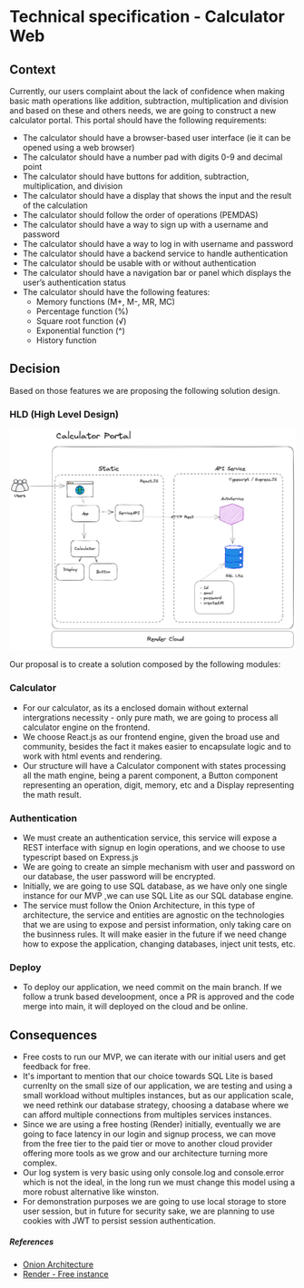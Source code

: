 # Technical specification - Calculator Web

## Context

Currently, our users complaint about the lack of confidence when making basic math operations like addition, subtraction, multiplication and division and based on these and others needs, we are going to construct a new calculator portal. This portal should have the following requirements:

- The calculator should have a browser-based user interface (ie it can be opened using a web
  browser)
- The calculator should have a number pad with digits 0-9 and decimal point
- The calculator should have buttons for addition, subtraction, multiplication, and division
- The calculator should have a display that shows the input and the result of the calculation
- The calculator should follow the order of operations (PEMDAS)
- The calculator should have a way to sign up with a username and password
- The calculator should have a way to log in with username and password
- The calculator should have a backend service to handle authentication
- The calculator should be usable with or without authentication
- The calculator should have a navigation bar or panel which displays the user’s authentication status
- The calculator should have the following features:
  - Memory functions (M+, M-, MR, MC)
  - Percentage function (%)
  - Square root function (√)
  - Exponential function (^)
  - History function

## Decision

Based on those features we are proposing the following solution design.

### HLD (High Level Design)

![](./HLD-Calculator.png)

Our proposal is to create a solution composed by the following modules:

### Calculator

- For our calculator, as its a enclosed domain without external intergrations necessity - only pure math, we are going to process all calculator engine on the frontend.
- We choose React.js as our frontend engine, given the broad use and community, besides the fact it makes easier to encapsulate logic and to work with html events and rendering.
- Our structure will have a Calculator component with states processing all the math engine, being a parent component, a Button component representing an operation, digit, memory, etc and a Display representing the math result.

### Authentication

- We must create an authentication service, this service will expose a REST interface with signup en login operations, and we choose to use typescript based on Express.js
- We are going to create an simple mechanism with user and password on our database, the user password will be encrypted.
- Initially, we are going to use SQL database, as we have only one single instance for our MVP ,we can use SQL Lite as our SQL database engine.
- The service must follow the Onion Architecture, in this type of architecture, the service and entities are agnostic on the technologies that we are using to expose and persist information, only taking care on the businness rules. It will make easier in the future if we need change how to expose the application, changing databases, inject unit tests, etc.

### Deploy

- To deploy our application, we need commit on the main branch. If we follow a trunk based develoopment, once a PR is approved and the code merge into main, it will deployed on the cloud and be online.

## Consequences

- Free costs to run our MVP, we can iterate with our initial users and get feedback for free.
- It's important to mention that our choice towards SQL Lite is based currenlty on the small size of our application, we are testing and using a small workload without multiples instances, but as our application scale, we need rethink our database strategy, choosing a database where we can afford multiple connections from multiples services instances.
- Since we are using a free hosting (Render) initially, eventually we are going to face latency in our login and signup process, we can move from the free tier to the paid tier or move to another cloud provider offering more tools as we grow and our architecture turning more complex.
- Our log system is very basic using only console.log and console.error which is not the ideal, in the long run we must change this model using a more robust alternative like winston.
- For demonstration purposes we are going to use local storage to store user session, but in future for security sake, we are planning to use cookies with JWT to persist session authentication.

##### References

- [Onion Architecture](https://www.codeguru.com/csharp/understanding-onion-architecture/)
- [Render - Free instance](https://render.com/docs/free)

